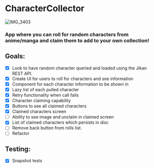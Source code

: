 # CharacterCollector
![IMG_3403](https://user-images.githubusercontent.com/14980137/197329867-9592db26-ac48-48cf-baaa-3898a567eddf.PNG)

### App where you can roll for random characters from anime/manga and claim them to add to your own collection!

## Goals: 
- [x] Look to have random character queried and loaded using the Jikan REST API.
- [x] Create UI for users to roll for characters and see information
- [x] Component for each character information to be shown in
- [x] Lazy list of each pulled character
- [x] Retry functionality when call fails
- [x] Character claiming capability
- [x] Buttons to see all claimed characters
- [x] Claimed characters screen
- [ ] Ability to see image and unclaim in claimed screen
- [x] List of claimed characters which persists in disc
- [ ] Remove back button from rolls list.
- [ ] Refactor

## Testing:
- [x] Snapshot tests
